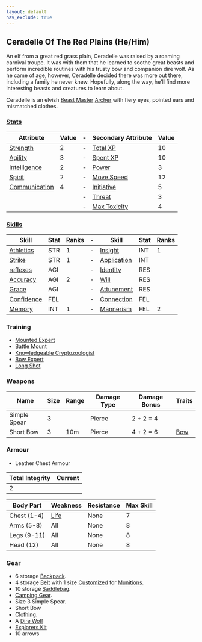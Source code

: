 ```yaml
---
layout: default
nav_exclude: true
---
```

## Ceradelle Of The Red Plains (He/Him)
An elf from a great red grass plain, Ceradelle was raised by a roaming carnival troupe. It was with them that he learned to soothe great beasts and perform incredible routines with his trusty bow and companion dire wolf. As he came of age, however, Ceradelle decided there was more out there, including a family he never knew. Hopefully, along the way, he'll find more interesting beasts and creatures to learn about. 

Ceradelle is an elvish [Beast Master](../Classes#Beast%20Master) [Archer](../Classes#Archer) with fiery eyes, pointed ears and mismatched clothes.

### [Stats](../Stats)

| Attribute                             | Value | -   | Secondary Attribute                     | Value |
| ------------------------------------- | ----- | --- | --------------------------------------- | ----- |
| [Strength](../Strength)         | 2     | -   | [Total XP](../Stats#Total%20XP)         | 10    |
| [Agility](../Agility)           | 3     | -   | [Spent XP](../Stats#Spent%20XP)         | 10    |
| [Intelligence](../Intelligence) | 2     | -   | [Power](../Stats#Power)                 | 3     |
| [Spirit](../Spirit)           | 2     | -   | [Move Speed](../Stats#Move%20Speed)     | 12    |
| [Communication](../Communication)     | 4     | -   | [Initiative](../Stats#Initiative)       | 5     |
|                                       |       | -   | [Threat](../Stats#Threat)               | 3     |
|                                       |       | -   | [Max Toxicity](../Stats#Max%20Toxicity) | 4     | 


### [Skills](../Skills)

| Skill                        | Stat | Ranks | -   | Skill                     | Stat | Ranks |
| ---------------------------- | ---- | ----- | --- | ------------------------- | ---- | ----- |
| [Athletics](../Strength#Athletics)           | STR  | 1     | -   | [Insight](Intelligence#Insight)  | INT  | 1     |
| [Strike](../Strength#Strike)               | STR  | 1     | -   | [Application](Intelligence#Application)        | INT  |       |
| [reflexes](Agility#Reflexes)     | AGI  |       | -   | [Identity](Spirit#Identity)    | RES  |       |
| [Accuracy](../Agility#Accuracy) | AGI  | 2     | -   | [Will](Spirit#Will)        | RES  |       |
| [Grace](Agility#Grace)     | AGI  |       | -   | [Attunement](Spirit#Attunement)          | RES  |       |
| [Confidence](../Communication#Confidence)        | FEL  |       | -   | [Connection](../Communication#Connection)   | FEL  |       |
| [Memory](Intelligence#Memory)       | INT  | 1     | -   | [Mannerism](../Communication#Mannerism) | FEL  | 2     |

### Training
* [Mounted Expert](../Keeper#Mounted%20Expert)
* [Battle Mount](../Keeper#Battle%20Mount)
* [Knowledgeable Cryptozoologist](../Chronicler#Knowledgeable%20Cryptozoologist)
* [Bow Expert](../Marksman#Bow%20Expert)
* [Long Shot](../Marksman#Long%20Shot)

### Weapons

| Name         | Size | Range | Damage Type | Damage Bonus | Traits                      |
| ------------ | ---- | ----- | ----------- | ------------ | --------------------------- |
| Simple Spear | 3    |       | Pierce      | 2 + 2 = 4    |                             |
| Short Bow    | 3    | 10m   | Pierce      | 4 + 2 = 6    | [Bow](../Weapon-Traits#Bow) |



### Armour
* Leather Chest Armour

| Total Integrity | Current |
| --------------- | ------- |
| 2               |         |

| Body Part    | Weakness               | Resistance | Max Skill |
| ------------ | ---------------------- | ---------- | --------- |
| Chest (1-4)  | [Life](../Combat#Life) | None       | 7         |
| Arms  (5-8)  | All                    | None       | 8         |
| Legs  (9-11) | All                    | None       | 8         |
| Head  (12)   | All                    | None       | 8         | 

### Gear
* 6 storage [Backpack](../Storage#Backpack).
* 4 storage [Belt](../Storage#Belt) with 1 size [Customized](../Designing-Storage#Customized%20Storage) for [Munitions](../Comestibles#Munitions).
* 10 storage [Saddlebag](../Storage#Saddlebag).
* [Camping Gear](../Example-Gear#Camping%20Gear).
* Size 3 Simple Spear.
* Short Bow
* [Clothing](../Example-Gear#Clothing).
* A [Dire Wolf](../Example-Mounts#Dire%20Wolf)
* [Explorers Kit](../Example-Gear#Explorers%20Kit)
* 10 arrows
